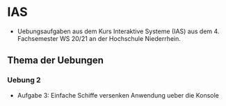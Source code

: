 # IAS
* Uebungsaufgaben aus dem Kurs Interaktive Systeme (IAS) aus dem 4. Fachsemester WS 20/21 an der Hochschule Niederrhein. 
## Thema der Uebungen
### Uebung 2

* Aufgabe 3: Einfache Schiffe versenken Anwendung ueber die Konsole
